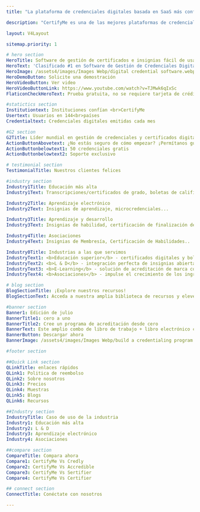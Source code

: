 ```yaml
---
title: "La plataforma de credenciales digitales basada en SaaS más confiable"

description: "CertifyMe es una de las mejores plataformas de credenciales digitales que ofrece credenciales digitales verificables y certificados digitales. Comience su viaje de acreditación hoy"

layout: V4Layout

sitemap.priority: 1

# hero section 
HeroTitle: Software de gestión de certificados e insignias fácil de usar para programas de aprendizaje
HeroText: 'Clasificado #1 en Software de Gestión de Credenciales Digitales en la Industria Educativa'
HeroImage: /assets4/images/Images Webp/digital credential software.webp
HeroDemoButton: Solicite una demostración
HeroVideoButton: Ver video 
HeroVideoButtonLink: https://www.youtube.com/watch?v=TJMwk6qIxSc
FlaticonCheckHeroText: Prueba gratuita, no se requiere tarjeta de crédito.

#statictics section
Institutiontext: Instituciones confían <br>CertifyMe
Usertext: Usuarios en 144<br>países
Credentialtext: Credenciales digitales emitidas cada mes

#G2 section
G2Title: Líder mundial en gestión de credenciales y certificados digitales
ActionButtonAbovetext: ¿No estás seguro de cómo empezar? ¡Permítanos guiarlo en la dirección correcta!
ActionButtonbelowtext1: 50 credenciales gratis
ActionButtonbelowtext2: Soporte exclusivo

# testimonial section
TestimonialTitle: Nuestros clientes felices

#industry section
Industry1Title: Educación más alta
Industry1Text: Transcripciones/certificados de grado, boletas de calificaciones...

Industry2Title: Aprendizaje electrónico
Industry2Text: Insignias de aprendizaje, microcredenciales...

Industry3Title: Aprendizaje y desarrollo
Industry3Text: Insignias de habilidad, certificación de finalización del curso...

Industry4Title: Asociaciones
Industry4Text: Insignias de Membresía, Certificación de Habilidades..

Industry0Title: Industrias a las que servimos
IndustryText1: <b>Educación superior</b> - certificados digitales y boletas de calificaciones seguras, portátiles y personalizadas para impulsar la participación de los estudiantes.
IndustryText2: <b>L & D</b> - integración perfecta de insignias abiertas en los programas de capacitación corporativa para obtener mejores resultados comerciales.
IndustryText3: <b>E-Learning</b> - solución de acreditación de marca completa para plataformas de aprendizaje para aumentar el conocimiento de la marca y las tasas de finalización de cursos.
IndustryText4: <b>Asociaciones</b> - impulse el crecimiento de los ingresos y atraiga miembros de forma orgánica con insignias y certificados digitales.

# blog section
BlogSectionTitle: ¡Explore nuestros recursos!
BlogSectionText: Acceda a nuestra amplia biblioteca de recursos y eleve su viaje de credenciales digitales.

#banner section
Banner1: Edición de julio
BannerTitle1: cero a uno
BannerTitle2: Cree un programa de acreditación desde cero
BannerText: Este amplio combo de libro de trabajo + libro electrónico contiene todo lo que necesita para crear un programa de acreditación desde cero.
BannerButton: Descargar ahora
BannerImage: /assets4/images/Images Webp/build a credentialing program.webp

#footer section

##Quick Link section
QLinkTitle: enlaces rápidos
QLink1: Politica de reembolso
QLink2: Sobre nosotros
QLink3: Precios
QLink4: Muestras
QLink5: Blogs
QLink6: Recursos

##Industry section
IndustryTitle: Caso de uso de la industria
Industry1: Educación más alta
Industry2: L & D
Industry3: Aprendizaje electrónico
Industry4: Asociaciones

##compare section
CompareTitle: Compara ahora
Compare1: CertifyMe Vs Credly
Compare2: CertifyMe Vs Accredible
Compare3: CertifyMe Vs Sertifier
Compare4: CertifyMe Vs Certifier

## connect section
ConnectTitle: Conéctate con nosotros

---
```

